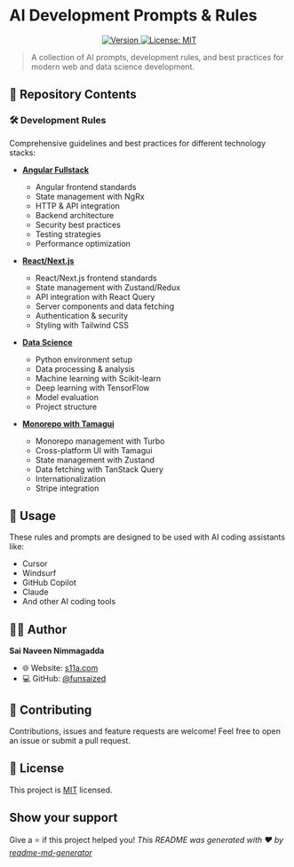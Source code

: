 # AI Development Prompts & Rules

<p align="center">
  <a href="https://www.npmjs.com/package/prompts" target="_blank">
    <img alt="Version" src="https://img.shields.io/npm/v/prompts.svg">
  </a>
  <a href="#" target="_blank">
    <img alt="License: MIT" src="https://img.shields.io/badge/License-MIT-yellow.svg" />
  </a>
</p>

> A collection of AI prompts, development rules, and best practices for modern web and data science development.

## 📁 Repository Contents

### 🛠️ Development Rules

Comprehensive guidelines and best practices for different technology stacks:

- **[Angular Fullstack](.windsurf/rules/angular_fullstack_rules.md)**
  - Angular frontend standards
  - State management with NgRx
  - HTTP & API integration
  - Backend architecture
  - Security best practices
  - Testing strategies
  - Performance optimization

- **[React/Next.js](.windsurf/rules/react_nextjs_rules.md)**
  - React/Next.js frontend standards
  - State management with Zustand/Redux
  - API integration with React Query
  - Server components and data fetching
  - Authentication & security
  - Styling with Tailwind CSS

- **[Data Science](.windsurf/rules/data_science_rules.md)**
  - Python environment setup
  - Data processing & analysis
  - Machine learning with Scikit-learn
  - Deep learning with TensorFlow
  - Model evaluation
  - Project structure

- **[Monorepo with Tamagui](.windsurf/rules/monorepo-tamagui.md)**
  - Monorepo management with Turbo
  - Cross-platform UI with Tamagui
  - State management with Zustand
  - Data fetching with TanStack Query
  - Internationalization
  - Stripe integration

## 🚀 Usage

These rules and prompts are designed to be used with AI coding assistants like:
- Cursor
- Windsurf
- GitHub Copilot
- Claude
- And other AI coding tools

## 👨‍💻 Author

**Sai Naveen Nimmagadda**

- 🌐 Website: [s11a.com](https://s11a.com)
- 💻 GitHub: [@funsaized](https://github.com/funsaized)

## 🤝 Contributing

Contributions, issues and feature requests are welcome! Feel free to open an issue or submit a pull request.

## 📝 License

This project is [MIT](LICENSE) licensed.

## Show your support

Give a ⭐️ if this project helped you!
_This README was generated with ❤️ by [readme-md-generator](https://github.com/kefranabg/readme-md-generator)_